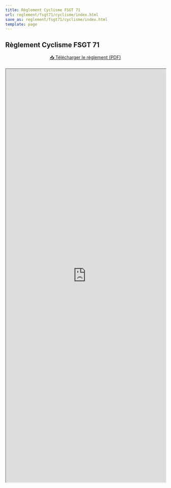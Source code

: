 ```yaml
---
title: Règlement Cyclisme FSGT 71
url: reglement/fsgt71/cyclisme/index.html
save_as: reglement/fsgt71/cyclisme/index.html
template: page
---
```


## <i class="fas fa-book"></i> Règlement Cyclisme FSGT 71

<div style="text-align: center; margin-bottom: 20px;">
        <a href="https://drive.google.com/file/d/190e2LQcJ3u-trpnZk-t83sZNz9ISQQCX/view?usp=sharing" class="btn btn-primary">
        📥 Télécharger le règlement (PDF)
    </a>
</div>

<iframe src="https://drive.google.com/file/d/190e2LQcJ3u-trpnZk-t83sZNz9ISQQCX/preview" width="100%" height="1300px" frameborder="1"></iframe>
